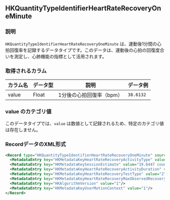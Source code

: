 ## HKQuantityTypeIdentifierHeartRateRecoveryOneMinute

### 説明
`HKQuantityTypeIdentifierHeartRateRecoveryOneMinute` は、運動後1分間の心拍回復率を記録するデータタイプです。このデータは、運動後の心拍の回復度合いを測定し、心肺機能の指標として活用されます。

### 取得されるカラム

| カラム名 | データ型 | 説明                     | データ例  |
| -------- | -------- | ------------------------ | --------- |
| value    | Float    | 1分後の心拍回復率（bpm） | `38.6132` |

### value のカテゴリ値

このデータタイプでは、`value` は数値として記録されるため、特定のカテゴリ値は存在しません。

### RecordデータのXML形式

```xml
<Record type="HKQuantityTypeIdentifierHeartRateRecoveryOneMinute" sourceName="my’s Apple Watch" sourceVersion="2890.16.23.1.1" unit="count/min" creationDate="2025-01-14 13:01:02 +0900" startDate="2025-01-14 12:59:51 +0900" endDate="2025-01-14 12:59:51 +0900" value="38.6132">
  <MetadataEntry key="HKMetadataKeyHeartRateRecoveryActivityType" value="52"/>
  <MetadataEntry key="HKMetadataKeySessionEstimate" value="19.6447 count/min"/>
  <MetadataEntry key="HKMetadataKeyHeartRateRecoveryActivityDuration" value="865.696 s"/>
  <MetadataEntry key="HKMetadataKeyHeartRateRecoveryTestType" value="2"/>
  <MetadataEntry key="HKMetadataKeyHeartRateRecoveryMaxObservedRecoveryHeartRate" value="114 count/min"/>
  <MetadataEntry key="HKAlgorithmVersion" value="1"/>
  <MetadataEntry key="HKMetadataKeyUserMotionContext" value="1"/>
</Record>
```
